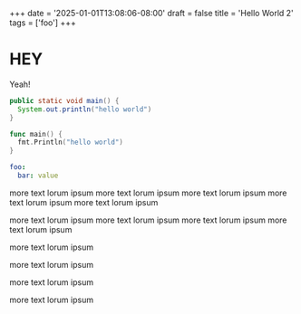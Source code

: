 +++
date = '2025-01-01T13:08:06-08:00'
draft = false
title = 'Hello World 2'
tags = ['foo']
+++

# HEY 

Yeah!

```java
public static void main() {
  System.out.println("hello world")
}
```

```go
func main() {
  fmt.Println("hello world")
}
```


```yaml
foo:
  bar: value
```


more text lorum ipsum
more text lorum ipsum
more text lorum ipsum
more text lorum ipsum
more text lorum ipsum


more text lorum ipsum
more text lorum ipsum
more text lorum ipsum
more text lorum ipsum

more text lorum ipsum

more text lorum ipsum

more text lorum ipsum

more text lorum ipsum
